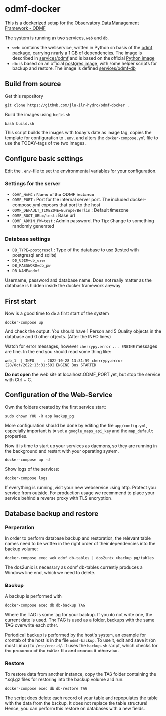 # odmf-docker

This is a dockerized setup for the [Observatory Data Management Framework - ODMF](https://github.com/jlu-ilr-hydro/odmf)

The system is running as two services, `web` and `db`. 

- `web`: contains the webservice, written in Python on basis of the [odmf](https://github.com/jlu-ilr-hydro/odmf) package, carrying nearly a 1 GB of dependencies. The image is described in [services/odmf](services/odmf) and is based on the official [Python image](https://hub.docker.com/_/python)
- `db`: is based on an official [postgres image](https://hub.docker.com/_/postgres), with some helper scripts for backup and restore. The image is defined [services/odmf-db](services/odmf-db)

## Build from source

Get this repository

    git clone https://github.com/jlu-ilr-hydro/odmf-docker .

Build the images using `build.sh`

    bash build.sh

This script builds the images with today's date as image tag, copies the template for configuration to
`.env`, and alters the `docker-compose.yml` file to use the TODAY-tags of the 
two images.

## Configure basic settings

Edit the `.env`-file to set the environmental variables for your configuration.

### Settings for the server

- `ODMF_NAME` : Name of the ODMF instance
- `ODMF_PORT` : Port for the internal server port. The included docker-compose.yml exposes that port to the host
- `ODMF_DEFAULT_TIMEZONE=Europe/Berlin` : Default timezone
- `ODMF_ROOT_URL=/test` : Base url
- `ODMF_ADMIN_PW=test` : Admin password. Pro Tip: Change to something randomly generated

### Database settings

- `DB_TYPE=postgresql` : Type of the database to use (tested with postgresql and sqlite)
- `DB_USER=db_user` 
- `DB_PASSWORD=db_pw`
- `DB_NAME=odmf`

Username, password and database name. Does not really matter as the database is hidden inside the docker framework anyway

## First start

Now is a good time to do a first start of the system

    docker-compose up

And check the output.
You should have 1 Person and 5 Quality objects in the database and 0 other objects. (After the INFO lines) 

Watch for error messages, however `cherrypy.error ... ENGINE` messages are fine. In the end you should read some thing like:

    web_1  | INFO    : 2022-10-28 13:31:59 cherrypy.error [28/Oct/2022:13:31:59] ENGINE Bus STARTED

**Do not open** the web site at localhost:ODMF_PORT yet, but stop the service with Ctrl + C.

## Configuration of the Web-Service

Own the folders created by the first service start:

    sudo chown YOU -R app backup_pg

More configuration should be done by editing the file `app/config.yml`, especially important is to
set a `google_maps_api_key` and the `map_default` properties.

Now it is time to start up your services as daemons, so they are running in the background and restart
with your operating system. 

    docker-compose up -d

Show logs of the services:

    docker-compose logs

If everything is running, visit your new webservice using http. Protect you service from outside. For production usage we recommend to
place your service behind a reverse proxy with TLS encryption.

## Database backup and restore

### Perperation 
In order to perform database backup and restoration, the relevant table names need to be written in the right order of their dependencies into the backup volume:

    docker-compose exec web odmf db-tables | dos2unix >backup_pg/tables

The dos2unix is necessary as odmf db-tables currently produces a Windows line end, which we need to delete.

### Backup

A backup is performed with

    docker-compose exec db db-backup TAG

Where the TAG is some tag for your backup. If you do not write one, the current date is used. The TAG is used as a folder, backups with the same TAG overwrite each other.

Periodical backup is performed by the host's system, an example for crontab of the host is in the file `odmf-backup`. To use it, edit and save it (on most Linux) 
to `/etc/cron.d/`. It uses the `backup.sh` script, which checks for the presence of the `tables` file and creates it otherwise.  


### Restore

To restore data from another instance, copy the TAG folder containing the *.sql.gz files for restoring 
into the backup volume and run:

    docker-compose exec db db-restore TAG

The script does delete each record of your table and repopulates the table with the data from the backup. It does not replace the table structure! Hence, you can perform this restore on databases with a new fields.


